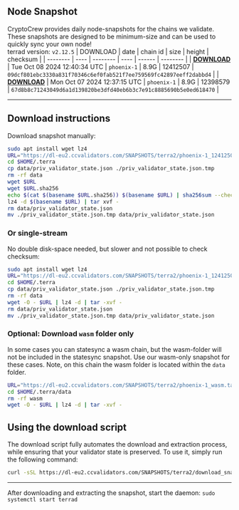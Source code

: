 ## Node Snapshot
CryptoCrew provides daily node-snapshots for the chains we validate. These snapshots are designed to be minimum-size and can be used to quickly sync your own node!  
terrad version: `v2.12.5`
| DOWNLOAD | date | chain id | size | height | checksum |
| -------- | ---- | -------- | ---- | ------ | -------- |
| **[DOWNLOAD](https://dl-eu2.ccvalidators.com/SNAPSHOTS/terra2/phoenix-1_12412507.tar.lz4)** | Tue Oct 08 2024 12:40:34 UTC | `phoenix-1` | 8.9G | 12412507 | `09dcf801ebc3330a831f70346c6ef0fab521f7ee759569fc42897eeff2dabbd4` |
| **[DOWNLOAD](https://dl-eu2.ccvalidators.com/SNAPSHOTS/terra2/phoenix-1_12398579.tar.lz4)** | Mon Oct 07 2024 12:37:15 UTC | `phoenix-1` | 8.9G | 12398579 | `67d8b8c71243049d6a1d139820be3dfd40eb6b3c7e91c8885690b5e0ed618470` |

---

## Download instructions
Download snapshot manually:
```sh
sudo apt install wget lz4
URL="https://dl-eu2.ccvalidators.com/SNAPSHOTS/terra2/phoenix-1_12412507.tar.lz4"
cd $HOME/.terra
cp data/priv_validator_state.json ./priv_validator_state.json.tmp
rm -rf data
wget $URL
wget $URL.sha256
echo $(cat $(basename $URL.sha256)) $(basename $URL) | sha256sum --check
lz4 -d $(basename $URL) | tar xvf -
rm data/priv_validator_state.json
mv ./priv_validator_state.json.tmp data/priv_validator_state.json
```

### Or single-stream
No double disk-space needed, but slower and not possible to check checksum:
```sh
sudo apt install wget lz4
URL="https://dl-eu2.ccvalidators.com/SNAPSHOTS/terra2/phoenix-1_12412507.tar.lz4"
cd $HOME/.terra
cp data/priv_validator_state.json ./priv_validator_state.json.tmp
rm -rf data
wget -O - $URL | lz4 -d | tar -xvf -
rm data/priv_validator_state.json
mv ./priv_validator_state.json.tmp data/priv_validator_state.json
```


### Optional: Download `wasm` folder only
In some cases you can statesync a wasm chain, but the wasm-folder will not be included in the statesync snapshot. Use our wasm-only snapshot for these cases. Note, on this chain the wasm folder is located within the `data` folder.
```sh
URL="https://dl-eu2.ccvalidators.com/SNAPSHOTS/terra2/phoenix-1_wasm.tar.lz4"
cd $HOME/.terra/data
rm -rf wasm
wget -O - $URL | lz4 -d | tar -xvf -
```


## Using the download script

The download script fully automates the download and extraction process, while ensuring that your validator state is preserved. To use it, simply run the following command:
```sh
curl -sSL https://dl-eu2.ccvalidators.com/SNAPSHOTS/terra2/download_snapshot.sh | bash
```
---

After downloading and extracting the snapshot, start the daemon: `sudo systemctl start terrad`

